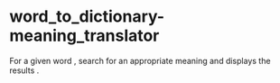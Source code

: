 # word_to_dictionary-meaning_translator
For a given word , search for an appropriate meaning and displays the results .
